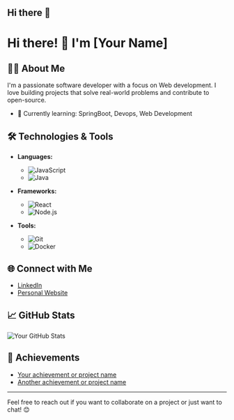 ## Hi there 👋

<!--
**SafiMaaz01/SafiMaaz01** is a ✨ _special_ ✨ repository because its `README.md` (this file) appears on your GitHub profile.

Here are some ideas to get you started:

- 🔭 I’m currently working on ...
- 🌱 I’m currently learning ...
- 👯 I’m looking to collaborate on ...
- 🤔 I’m looking for help with ...
- 💬 Ask me about ...
- 📫 How to reach me: ...
- 😄 Pronouns: ...
- ⚡ Fun fact: ...
-->
# Hi there! 👋 I'm [Your Name]

## 👨‍💻 About Me
I'm a passionate software developer with a focus on Web development. I love building projects that solve real-world problems and contribute to open-source.

- 🌱 Currently learning: SpringBoot, Devops, Web Development

## 🛠️ Technologies & Tools
- **Languages:** 
  - ![JavaScript](https://img.shields.io/badge/-JavaScript-F7DF1E?style=flat-square&logo=javascript&logoColor=black)
  - ![Java](https://img.shields.io/badge/-Java-007396?style=flat-square&logo=java&logoColor=white)

- **Frameworks:** 
  - ![React](https://img.shields.io/badge/-React-61DAFB?style=flat-square&logo=react&logoColor=black)
  - ![Node.js](https://img.shields.io/badge/-Node.js-339933?style=flat-square&logo=node.js&logoColor=white)

- **Tools:** 
  - ![Git](https://img.shields.io/badge/-Git-F05032?style=flat-square&logo=git&logoColor=white)
  - ![Docker](https://img.shields.io/badge/-Docker-2496ED?style=flat-square&logo=docker&logoColor=white)

## 🌐 Connect with Me
- [LinkedIn](https://www.linkedin.com/in/safimaaz01)
- [Personal Website](https://yourwebsite.com)

## 📈 GitHub Stats
![Your GitHub Stats](https://github-readme-stats.vercel.app/api?username=yourusername&show_icons=true&hide_title=true&count_private=true&theme=radical)

## 🎉 Achievements
- [Your achievement or project name](link-to-project)
- [Another achievement or project name](link-to-project)

---

Feel free to reach out if you want to collaborate on a project or just want to chat! 😊
